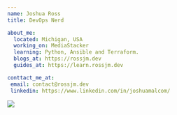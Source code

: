 


```yaml
---
name: Joshua Ross
title: DevOps Nerd

about_me:
  located: Michigan, USA
  working_on: MediaStacker
  learning: Python, Ansible and Terraform.
  blogs_at: https://rossjm.dev
  guides_at: https://learn.rossjm.dev

conttact_me_at:
 email: contact@rossjm.dev
 linkedin: https://www.linkedin.com/in/joshuamalcom/

```

![](https://github-readme-stats.vercel.app/api?username=coloredbytes&count_private=true&show_icons=true&theme=tokyonight&custom_title=coloredbytes%27s%20Github%20Stats&hide_border=true&hide_rank=true&card_width=330)




